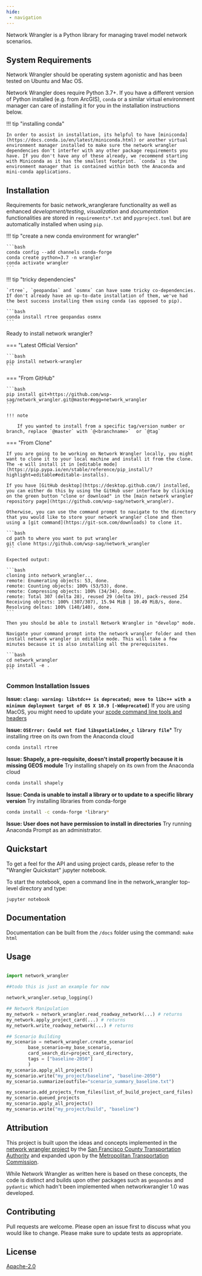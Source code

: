 ```yaml
---
hide:
 - navigation
---
```


Network Wrangler is a Python library for managing travel model network scenarios.

## System Requirements

Network Wrangler should be operating system agonistic and has been tested on Ubuntu and Mac OS.

Network Wrangler does require Python 3.7+.  If you have a different version of Python installed (e.g. from ArcGIS), `conda` or a similar virtual environment manager can care of installing it for you in the installation instructions below.

!!! tip "installing conda"

    In order to assist in installation, its helpful to have [miniconda](https://docs.conda.io/en/latest/miniconda.html) or another virtual environment manager installed to make sure the network wrangler dependencies don't interfer with any other package requirements you have. If you don't have any of these already, we recommend starting with Miniconda as it has the smallest footprint. `conda` is the environment manager that is contained within both the Anaconda and mini-conda applications.

## Installation

Requirements for basic network_wranglerare functionality as well as enhanced *development/testing*, *visualization* and *documentation* functionalities are stored in `requirements*.txt` and `pyproject.toml` but are automatically installed when using `pip`.

!!! tip "create a new conda environment for wrangler"

    ```bash 
    conda config --add channels conda-forge
    conda create python=3.7 -n wrangler
    conda activate wrangler
    ```

!!! tip "tricky dependencies"

    `rtree`, `geopandas` and `osmnx` can have some tricky co-dependencies.  If don't already have an up-to-date installation of them, we've had the best success installing them using conda (as opposed to pip).

    ```bash
    conda install rtree geopandas osmnx
    ```

Ready to install network wrangler?

=== "Latest Official Version"

    ```bash
    pip install network-wrangler
    ```

=== "From GitHub"

    ```bash
    pip install git+https://github.com/wsp-sag/network_wrangler.git@master#egg=network_wrangler
    ```

    !!! note
    
        If you wanted to install from a specific tag/version number or branch, replace `@master` with `@<branchname>`  or `@tag`

=== "From Clone"

    If you are going to be working on Network Wrangler locally, you might want to clone it to your local machine and install it from the clone.  The -e will install it in [editable mode](https://pip.pypa.io/en/stable/reference/pip_install/?highlight=editable#editable-installs).

    If you have [GitHub desktop](https://desktop.github.com/) installed, you can either do this by using the GitHub user interface by clicking on the green button "clone or download" in the [main network wrangler repository page](https://github.com/wsp-sag/network_wrangler).

    Otherwise, you can use the command prompt to navigate to the directory that you would like to store your network wrangler clone and then using a [git command](https://git-scm.com/downloads) to clone it.

    ```bash
    cd path to where you want to put wrangler
    git clone https://github.com/wsp-sag/network_wrangler
    ```

    Expected output:

    ```bash
    cloning into network_wrangler...
    remote: Enumerating objects: 53, done.
    remote: Counting objects: 100% (53/53), done.
    remote: Compressing objects: 100% (34/34), done.
    remote: Total 307 (delta 28), reused 29 (delta 19), pack-reused 254
    Receiving objects: 100% (307/307), 15.94 MiB | 10.49 MiB/s, done.
    Resolving deltas: 100% (140/140), done.
    ```

    Then you should be able to install Network Wrangler in "develop" mode.

    Navigate your command prompt into the network wrangler folder and then install network wrangler in editable mode. This will take a few minutes because it is also installing all the prerequisites.

    ```bash
    cd network_wrangler
    pip install -e .
    ```

### Common Installation Issues

**Issue: `clang: warning: libstdc++ is deprecated; move to libc++ with a minimum deployment target of OS X 10.9 [-Wdeprecated]`**
If you are using MacOS, you might need to update your [xcode command line tools and headers](https://developer.apple.com/downloads/)

**Issue: `OSError: Could not find libspatialindex_c library file`***
Try installing rtree on its own from the Anaconda cloud

```bash
conda install rtree
```

**Issue: Shapely, a pre-requisite, doesn't install propertly because it is missing GEOS module**
Try installing shapely on its own from the Anaconda cloud

```bash
conda install shapely
```

**Issue: Conda is unable to install a library or to update to a specific library version**
Try installing libraries from conda-forge

```bash
conda install -c conda-forge *library*
```

**Issue: User does not have permission to install in directories**
Try running Anaconda Prompt as an administrator.

## Quickstart

To get a feel for the API and using project cards, please refer to the "Wrangler Quickstart" jupyter notebook.

To start the notebook, open a command line in the network_wrangler top-level directory and type:

`jupyter notebook`

## Documentation

Documentation can be built from the `/docs` folder using the command: `make html`

## Usage

```python

import network_wrangler

##todo this is just an example for now

network_wrangler.setup_logging()

## Network Manipulation
my_network = network_wrangler.read_roadway_network(...) # returns
my_network.apply_project_card(...) # returns
my_network.write_roadway_network(...) # returns

## Scenario Building
my_scenario = network_wrangler.create_scenario(
        base_scenario=my_base_scenario,
        card_search_dir=project_card_directory,
        tags = ["baseline-2050"]
        )
my_scenario.apply_all_projects()
my_scenario.write("my_project/baseline", "baseline-2050")
my_scenario.summarize(outfile="scenario_summary_baseline.txt")

my_scenario.add_projects_from_files(list_of_build_project_card_files)
my_scenario.queued_projects
my_scenario.apply_all_projects()
my_scenario.write("my_project/build", "baseline")
```

## Attribution

This project is built upon the ideas and concepts implemented in the [network wrangler project](https://github.com/sfcta/networkwrangler) by the [San Francisco County Transportation Authority](http://github.com/sfcta) and expanded upon by the [Metropolitan Transportation Commission](https://github.com/BayAreaMetro/NetworkWrangler).

While Network Wrangler as written here is based on these concepts, the code is distinct and builds upon other packages such as `geopandas` and `pydantic` which hadn't been implemented when networkwrangler 1.0 was developed.

## Contributing

Pull requests are welcome. Please open an issue first to discuss what you would like to change.
Please make sure to update tests as appropriate.

## License

[Apache-2.0](https://choosealicense.com/licenses/apache-2.0/)
